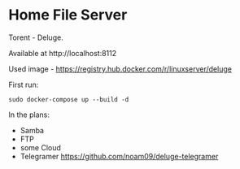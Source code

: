 # Home File Server
Torent - Deluge. 

Available at http://localhost:8112

Used image - https://registry.hub.docker.com/r/linuxserver/deluge

First run:
 ```shell script
sudo docker-compose up --build -d
```
In the plans:
* Samba
* FTP 
* some Cloud
* Telegramer https://github.com/noam09/deluge-telegramer